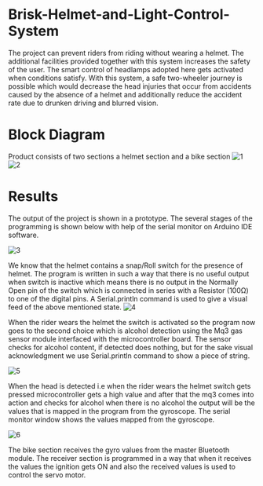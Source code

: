 # Brisk-Helmet-and-Light-Control-System

The project can prevent riders from riding without wearing a helmet. The additional facilities provided together with this system increases the safety of the user. The smart control of headlamps adopted here gets activated when conditions satisfy. With this system, a safe two-wheeler journey is possible which would decrease the head injuries that occur from accidents caused by the absence of a helmet and additionally reduce the accident rate due to drunken driving and blurred vision.

# Block Diagram
Product consists of two sections a helmet section and a bike section
![1](https://user-images.githubusercontent.com/91025454/193393733-a3f51688-6eda-496c-96c3-533bc3a741f4.JPG)
![2](https://user-images.githubusercontent.com/91025454/193393735-62213927-3cd4-48bc-9f66-7a70cffacd5a.JPG)

# Results
The output of the project is shown in a prototype. The several stages of the programming is shown below with help of the serial monitor on Arduino IDE software.

![3](https://user-images.githubusercontent.com/91025454/193393864-a097f83a-04fb-4a9b-83a8-8b4fa56c9ec2.JPG)

We know that the helmet contains a snap/Roll switch for the presence of helmet. The program is written in such a way that there is no useful output when switch is inactive which means there is no output in the Normally Open pin of the switch which is connected in series with a Resistor (100Ω) to one of the digital pins. A Serial.println command is used to give a visual feed of the above mentioned state.
![4](https://user-images.githubusercontent.com/91025454/193393889-7321170c-72b7-4fe3-a4c8-73616d540e5b.JPG)

When the rider wears the helmet the switch is activated so the program now goes to the second choice which is alcohol detection using the Mq3 gas sensor module interfaced with the microcontroller board. The sensor checks for alcohol content, if detected does nothing, but for the sake visual acknowledgment we use Serial.println command to show a piece of string.

![5](https://user-images.githubusercontent.com/91025454/193393914-f50768d2-9324-4451-89bc-2874ce71d51f.JPG)

When the head is detected i.e when the rider wears the helmet switch gets pressed microcontroller gets a high value and after that the mq3 comes into action and checks for alcohol when there is no alcohol the output will be the values that is mapped in the program from the gyroscope. The serial monitor window shows the values mapped from the gyroscope.

![6](https://user-images.githubusercontent.com/91025454/193393938-b9720d00-7a51-4066-85d1-83d562ea3e50.JPG)

The bike section receives the gyro values from the master Bluetooth module. The receiver section is programmed in a way that when it receives the values the ignition gets ON and also the received values is used to control the servo motor.
